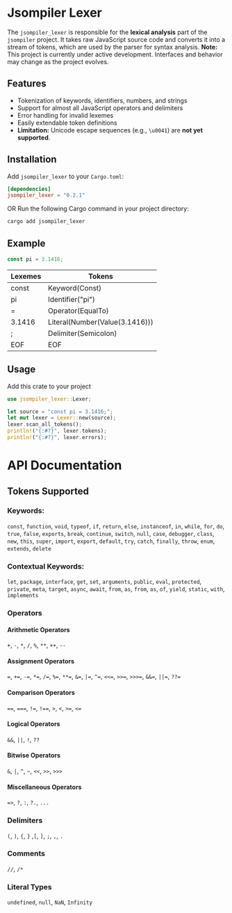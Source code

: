 # Jsompiler Lexer

The `jsompiler_lexer` is responsible for the **lexical analysis** part of the `jsompiler` project. It takes raw JavaScript source code and converts it into a stream of tokens, which are used by the parser for syntax analysis.
**Note:** This project is currently under active development. Interfaces and behavior may change as the project evolves.

## Features

- Tokenization of keywords, identifiers, numbers, and strings
- Support for almost all JavaScript operators and delimiters
- Error handling for invalid lexemes
- Easily extendable token definitions
- **Limitation:** Unicode escape sequences (e.g., `\u0041`) are **not yet supported**.

## Installation

Add `jsompiler_lexer` to your `Cargo.toml`:

```toml
[dependencies]
jsompiler_lexer = "0.2.1"
```

OR
Run the following Cargo command in your project directory:

```bash
cargo add jsompiler_lexer
```

## Example

```js
const pi = 3.1416;
```

| Lexemes | Tokens                         |
| ------- | ------------------------------ |
| const   | Keyword(Const)                 |
| pi      | Identifier("pi")               |
| =       | Operator(EqualTo)              |
| 3.1416  | Literal(Number(Value(3.1416))) |
| ;       | Delimiter(Semicolon)           |
| EOF     | EOF                            |

## Usage

Add this crate to your project

```rust
use jsompiler_lexer::Lexer;

let source = "const pi = 3.1416;";
let mut lexer = Lexer::new(source);
lexer.scan_all_tokens();
println!("{:#?}", lexer.tokens);
println!("{:#?}", lexer.errors);
```

# API Documentation

## Tokens Supported

### Keywords:

`const`, `function`, `void`, `typeof`, `if`, `return`, `else`, `instanceof`, `in`, `while`, `for`, `do`, `true`, `false`, `exports`, `break`, `continue`, `switch`, `null`, `case`, `debugger`, `class`, `new`, `this`, `super`, `import`, `export`, `default`, `try`, `catch`, `finally`, `throw`, `enum`, `extends`, `delete`

### Contextual Keywords:

`let`, `package`, `interface`, `get`, `set`, `arguments`, `public`, `eval`, `protected`, `private`, `meta`, `target`, `async`, `await`, `from`, `as`, `from`, `as`, `of`, `yield`, `static`, `with`, `implements`

### Operators

#### Arithmetic Operators

`+`, `-`, `*`, `/`, `%`, `**`, `++`, `--`

#### Assignment Operators

`=`, `+=`, `-=`, `*=`, `/=`, `%=`, `**=`, `&=`, `|=`, `^=`, `<<=`, `>>=`, `>>>=`, `&&=`, `||=`, `??=`

#### Comparison Operators

`==`, `===`, `!=`, `!==`, `>`, `<`, `>=`, `<=`

#### Logical Operators

`&&`, `||`, `!`, `??`

#### Bitwise Operators

`&`, `|`, `^`, `~`, `<<`, `>>`, `>>>`

#### Miscellaneous Operators

`=>`, `?`, `:`, `?.`, `...`

### Delimiters

`(`, `)`, `{`, `}` ,`[`, `]`, `;`, `,`, `.`

### Comments

`//`, `/*`

### Literal Types

`undefined`, `null`, `NaN`, `Infinity`
